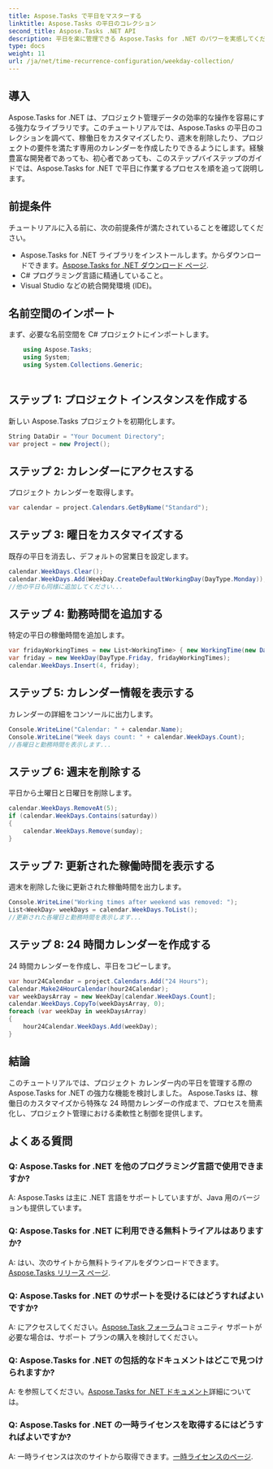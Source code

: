 ```yaml
---
title: Aspose.Tasks で平日をマスターする
linktitle: Aspose.Tasks の平日のコレクション
second_title: Aspose.Tasks .NET API
description: 平日を楽に管理できる Aspose.Tasks for .NET のパワーを実感してください。営業日をカスタマイズしたり、週末を削除したり、専用のカレンダーを簡単に作成したりできます。
type: docs
weight: 11
url: /ja/net/time-recurrence-configuration/weekday-collection/
---
```

## 導入
Aspose.Tasks for .NET は、プロジェクト管理データの効率的な操作を容易にする強力なライブラリです。このチュートリアルでは、Aspose.Tasks の平日のコレクションを調べて、稼働日をカスタマイズしたり、週末を削除したり、プロジェクトの要件を満たす専用のカレンダーを作成したりできるようにします。経験豊富な開発者であっても、初心者であっても、このステップバイステップのガイドでは、Aspose.Tasks for .NET で平日に作業するプロセスを順を追って説明します。
## 前提条件
チュートリアルに入る前に、次の前提条件が満たされていることを確認してください。
-  Aspose.Tasks for .NET ライブラリをインストールします。からダウンロードできます。[Aspose.Tasks for .NET ダウンロード ページ](https://releases.aspose.com/tasks/net/).
- C# プログラミング言語に精通していること。
- Visual Studio などの統合開発環境 (IDE)。
## 名前空間のインポート
まず、必要な名前空間を C# プロジェクトにインポートします。
```csharp
    using Aspose.Tasks;
    using System;
    using System.Collections.Generic;
    
```
## ステップ 1: プロジェクト インスタンスを作成する
新しい Aspose.Tasks プロジェクトを初期化します。
```csharp
String DataDir = "Your Document Directory";
var project = new Project();
```
## ステップ 2: カレンダーにアクセスする
プロジェクト カレンダーを取得します。
```csharp
var calendar = project.Calendars.GetByName("Standard");
```
## ステップ 3: 曜日をカスタマイズする
既存の平日を消去し、デフォルトの営業日を設定します。
```csharp
calendar.WeekDays.Clear();
calendar.WeekDays.Add(WeekDay.CreateDefaultWorkingDay(DayType.Monday));
//他の平日も同様に追加してください...
```
## ステップ 4: 勤務時間を追加する
特定の平日の稼働時間を追加します。
```csharp
var fridayWorkingTimes = new List<WorkingTime> { new WorkingTime(new DateTime(2020, 4, 13, 8, 0, 0), new DateTime(2020, 4, 13, 12, 0, 0)) };
var friday = new WeekDay(DayType.Friday, fridayWorkingTimes);
calendar.WeekDays.Insert(4, friday);
```
## ステップ 5: カレンダー情報を表示する
カレンダーの詳細をコンソールに出力します。
```csharp
Console.WriteLine("Calendar: " + calendar.Name);
Console.WriteLine("Week days count: " + calendar.WeekDays.Count);
//各曜日と勤務時間を表示します...
```
## ステップ 6: 週末を削除する
平日から土曜日と日曜日を削除します。
```csharp
calendar.WeekDays.RemoveAt(5);
if (calendar.WeekDays.Contains(saturday))
{
    calendar.WeekDays.Remove(sunday);
}
```
## ステップ 7: 更新された稼働時間を表示する
週末を削除した後に更新された稼働時間を出力します。
```csharp
Console.WriteLine("Working times after weekend was removed: ");
List<WeekDay> weekDays = calendar.WeekDays.ToList();
//更新された各曜日と勤務時間を表示します...
```
## ステップ 8: 24 時間カレンダーを作成する
24 時間カレンダーを作成し、平日をコピーします。
```csharp
var hour24Calendar = project.Calendars.Add("24 Hours");
Calendar.Make24HourCalendar(hour24Calendar);
var weekDaysArray = new WeekDay[calendar.WeekDays.Count];
calendar.WeekDays.CopyTo(weekDaysArray, 0);
foreach (var weekDay in weekDaysArray)
{
    hour24Calendar.WeekDays.Add(weekDay);
}
```
## 結論
このチュートリアルでは、プロジェクト カレンダー内の平日を管理する際の Aspose.Tasks for .NET の強力な機能を検討しました。 Aspose.Tasks は、稼働日のカスタマイズから特殊な 24 時間カレンダーの作成まで、プロセスを簡素化し、プロジェクト管理における柔軟性と制御を提供します。
## よくある質問
### Q: Aspose.Tasks for .NET を他のプログラミング言語で使用できますか?
A: Aspose.Tasks は主に .NET 言語をサポートしていますが、Java 用のバージョンも提供しています。
### Q: Aspose.Tasks for .NET に利用できる無料トライアルはありますか?
 A: はい、次のサイトから無料トライアルをダウンロードできます。[Aspose.Tasks リリース ページ](https://releases.aspose.com/).
### Q: Aspose.Tasks for .NET のサポートを受けるにはどうすればよいですか?
 A: にアクセスしてください。[Aspose.Task フォーラム](https://forum.aspose.com/c/tasks/15)コミュニティ サポートが必要な場合は、サポート プランの購入を検討してください。
### Q: Aspose.Tasks for .NET の包括的なドキュメントはどこで見つけられますか?
 A: を参照してください。[Aspose.Tasks for .NET ドキュメント](https://reference.aspose.com/tasks/net/)詳細については。
### Q: Aspose.Tasks for .NET の一時ライセンスを取得するにはどうすればよいですか?
 A: 一時ライセンスは次のサイトから取得できます。[一時ライセンスのページ](https://purchase.aspose.com/temporary-license/).